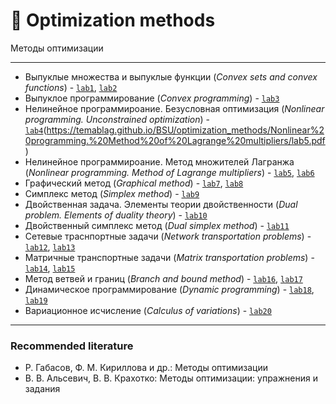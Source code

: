 # 🎯 Optimization methods
Методы оптимизации 
___

- Выпуклые множества и выпуклые функции (_Convex sets and convex functions_) - [`lab1`](https://temablag.github.io/BSU/optimization_methods/Convex%20sets%20and%20convex%20functions/lab1.pdf), [`lab2`](https://temablag.github.io/BSU/optimization_methods/Convex%20sets%20and%20convex%20functions/lab2.pdf)
- Выпуклое программирование (_Convex programming_) - [`lab3`](https://temablag.github.io/BSU/optimization_methods/Convex%20programming/lab3.pdf)
- Нелинейное программироание. Безусловная оптимизация (_Nonlinear programming. Unconstrained optimization_) - [`lab4`](https://temablag.github.io/BSU/optimization_methods/Nonlinear%20programming.%20Unconstrained%20optimization/lab4.pdf)(https://temablag.github.io/BSU/optimization_methods/Nonlinear%20programming.%20Method%20of%20Lagrange%20multipliers/lab5.pdf)
- Нелинейное программироание. Метод множителей Лагранжа (_Nonlinear programming. Method of Lagrange multipliers_) - [`lab5`](https://temablag.github.io/BSU/optimization_methods/Nonlinear%20programming.%20Method%20of%20Lagrange%20multipliers/lab5.pdf), [`lab6`](https://temablag.github.io/BSU/optimization_methods/Nonlinear%20programming.%20Method%20of%20Lagrange%20multipliers/lab6.pdf)
- Графический метод (_Graphical method_) - [`lab7`](https://temablag.github.io/BSU/optimization_methods/Graphical%20method/1/lab7.pdf), [`lab8`](https://temablag.github.io/BSU/optimization_methods/Graphical%20method/2/lab8.pdf)
- Симплекс метод (_Simplex method_) - [`lab9`](https://temablag.github.io/BSU/optimization_methods/Simplex%20method/lab9.pdf)
- Двойственная задача. Элементы теории двойственности (_Dual problem. Elements of duality theory_) - [`lab10`](https://temablag.github.io/BSU/optimization_methods/Dual%20problem.%20Elements%20of%20duality%20theory/lab10.pdf)
- Двойственный симплекс метод (_Dual simplex method_) - [`lab11`](https://temablag.github.io/BSU/optimization_methods/Dual%20simplex%20method/lab11.pdf)
- Сетевые траснпортные задачи (_Network transportation problems_) - [`lab12`](https://temablag.github.io/BSU/optimization_methods/Network%20transportation%20problems/1/lab12.pdf), [`lab13`](https://temablag.github.io/BSU/optimization_methods/Network%20transportation%20problems/2/lab13.pdf)
- Матричные транспортные задачи (_Matrix transportation problems_) - [`lab14`](https://temablag.github.io/BSU/optimization_methods/Matrix%20transportation%20problems/1/lab14.pdf), [`lab15`](https://temablag.github.io/BSU/optimization_methods/Matrix%20transportation%20problems/2/lab15.pdf)
- Метод ветвей и границ (_Branch and bound method_) - [`lab16`](https://temablag.github.io/BSU/optimization_methods/Branch%20and%20bound%20method/Knapsack%20problem/lab16.pdf), [`lab17`](https://temablag.github.io/BSU/optimization_methods/Branch%20and%20bound%20method/Integer%20programming/lab17.pdf)
- Динамическое программирование (_Dynamic programming_) - [`lab18`](https://temablag.github.io/BSU/optimization_methods/Dynamic%20programming/Resource%20Allocation/lab18.pdf), [`lab19`](https://temablag.github.io/BSU/optimization_methods/Dynamic%20programming/Shortest%20path%20problem/lab19.pdf)
- Вариационное исчисление (_Calculus of variations_) - [`lab20`](https://temablag.github.io/BSU/optimization_methods/Calculus%20of%20variations/lab20.pdf)
---
### Recommended literature

* Р. Габасов, Ф. М. Кириллова и др.: Методы оптимизации
* В. В. Альсевич, В. В. Крахотко: Методы оптимизации: упражнения и задания












